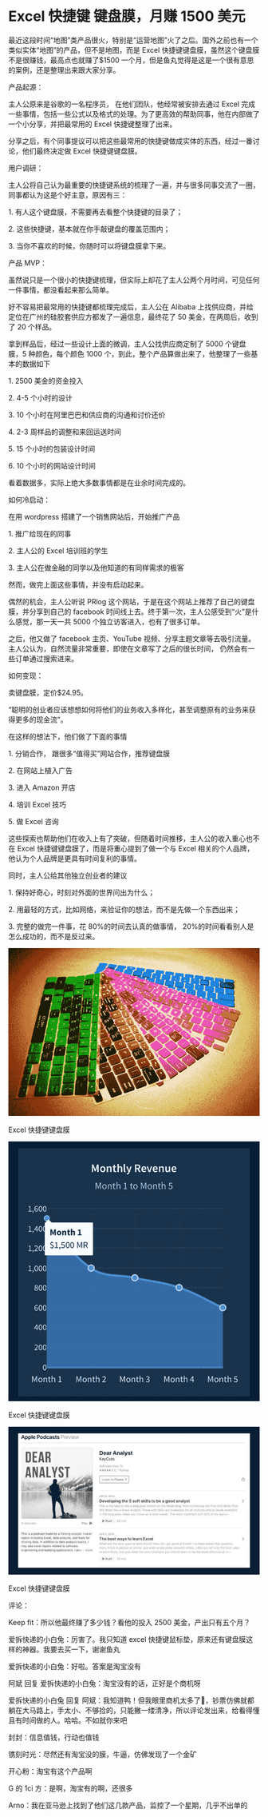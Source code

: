 # Excel 快捷键 键盘膜，月赚 1500 美元

最近这段时间“地图”类产品很火，特别是“运营地图”火了之后。国外之前也有一个类似实体“地图”的产品，但不是地图，而是 Excel 快捷键键盘膜，虽然这个键盘膜不是很赚钱，最高点也就赚了$1500 一个月，但是鱼丸觉得是这是一个很有意思的案例，还是整理出来跟大家分享。

产品起源：

主人公原来是谷歌的一名程序员， 在他们团队，他经常被安排去通过 Excel 完成一些事情，包括一些公式以及格式的处理。为了更高效的帮助同事，他在内部做了一个小分享，并把最常用的 Excel 快捷键整理了出来。

分享之后，有个同事提议可以把这些最常用的快捷键做成实体的东西，经过一番讨论，他们最终决定做 Excel 快捷键键盘膜。

用户调研：

主人公将自己认为最重要的快捷键系统的梳理了一遍，并与很多同事交流了一圈，同事都认为这是个好主意，原因有三：

1\. 有人这个键盘膜，不需要再去看整个快捷键的目录了；

2\. 这些快捷键，基本就在你手敲键盘的覆盖范围内；

3\. 当你不喜欢的时候，你随时可以将键盘膜拿下来。

产品 MVP：

虽然说只是一个很小的快捷键梳理，但实际上却花了主人公两个月时间，可见任何一件事情，都没看起来那么简单。

好不容易把最常用的快捷键都梳理完成后，主人公在 Alibaba 上找供应商，并给定位在广州的硅胶套供应方都发了一遍信息，最终花了 50 美金，在两周后，收到了 20 个样品。

拿到样品后，经过一些设计上面的微调，主人公找供应商定制了 5000 个键盘膜，5 种颜色，每个颜色 1000 个，到此，整个产品算做出来了，他整理了一些基本的数据如下

1\. 2500 美金的资金投入

2\. 4-5 个小时的设计

3\. 10 个小时在阿里巴巴和供应商的沟通和讨价还价

4\. 2-3 周样品的调整和来回运送时间

5\. 15 个小时的包装设计时间

6\. 10 个小时的网站设计时间

看着数据多，实际上绝大多数事情都是在业余时间完成的。

如何冷启动：

在用 wordpress 搭建了一个销售网站后，开始推广产品

1\. 推广给现在的同事

2\. 主人公的 Excel 培训班的学生

3\. 主人公在做金融的同学以及他知道的有同样需求的极客

然而，做完上面这些事情，并没有启动起来。

偶然的机会，主人公听说 PRlog 这个网站，于是在这个网站上推荐了自己的键盘膜，并分享到自己的 facebook 时间线上去。终于第一次，主人公感受到“火”是什么感觉，那一天一共 5000 个独立访客进入，也有了很多订单。

之后，他又做了 facebook 主页、YouTube 视频、分享主题文章等去吸引流量。主人公认为，自然流量非常重要，即使在文章写了之后的很长时间， 仍然会有一些订单通过搜索进来。

如何变现：

卖键盘膜，定价$24.95。

“聪明的创业者应该想想如何将他们的业务收入多样化，甚至调整原有的业务来获得更多的现金流”。

在这样的想法下，他们做了下面的事情

1\. 分销合作， 跟很多“值得买”网站合作，推荐键盘膜

2\. 在网站上植入广告

3\. 进入 Amazon 开店

4\. 培训 Excel 技巧

5\. 做 Excel 咨询

这些探索也帮助他们在收入上有了突破，但随着时间推移，主人公的收入重心也不在 Excel 快捷键键盘膜了，而是将重心提到了做一个与 Excel 相关的个人品牌，他认为个人品牌是更具有时间复利的事情。

同时，主人公给其他独立创业者的建议

1\. 保持好奇心，时刻对外面的世界问出为什么；

2\. 用最轻的方式，比如网络，来验证你的想法，而不是先做一个东西出来；

3\. 完整的做完一件事，花 80%的时间去认真的做事情， 20%的时间看看别人是怎么成功的，而不是反过来。

![](img/4b02476cba4604813cd1f364b2805f69.jpg)

Excel 快捷键键盘膜

![](img/4c2fd879429f7a1409e7b6978e23f05e.jpg)

Excel 快捷键键盘膜

![](img/178e736c86331b45fada855af6ef8092.jpg)

Excel 快捷键键盘膜

评论：

Keep fit：所以他最终赚了多少钱？看他的投入 2500 美金，产出只有五个月？

爱拆快递的小白兔：厉害了。我只知道 excel 快捷键鼠标垫，原来还有键盘膜这样的神器。我要去买一下，谢谢鱼丸

爱拆快递的小白兔：好啦。答案是淘宝没有

阿斌 回复 爱拆快递的小白兔：淘宝没有的话，正好是个商机呀

爱拆快递的小白兔 回复 阿斌：我知道鸭！但我眼里商机太多了🤣，钞票仿佛就都躺在大马路上，手太小、不够捡的，只能撇一缕清净，所以评论发出来，给看得懂且有时间做的人。哈哈。不如就你来吧

封封：信息值钱，行动也值钱

镌刻时光：尽然还有淘宝没的膜，牛逼，仿佛发现了一个金矿

开心粉：淘宝有这个产品啊

G 的 1ci 方：是啊，淘宝有的啊，还很多

Arno：我在亚马逊上找到了他们这几款产品，监控了一个星期，几乎不出单的